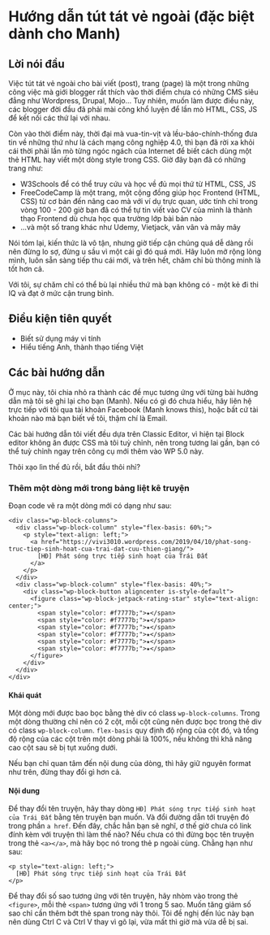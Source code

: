 # Hướng dẫn tút tát vẻ ngoài (đặc biệt dành cho Manh)

## Lời nói đầu

Việc tút tát vẻ ngoài cho bài viết (post), trang (page) là một trong những công việc mà giới blogger rất thích vào thời điểm chưa có những CMS siêu đẳng như Wordpress, Drupal, Mojo... Tuy nhiên, muốn làm được điều này, các blogger đời đầu đã phải mài công khổ luyện để lần mò HTML, CSS, JS để kết nối các thứ lại với nhau.

Còn vào thời điểm này, thời đại mà vua-tin-vịt và lều-báo-chính-thống đưa tin về những thứ như là cách mạng công nghiệp 4.0, thì bạn đã rời xa khỏi cái thời phải lần mò từng ngóc ngách của Internet để biết cách dùng một thẻ HTML hay viết một dòng style trong CSS. Giờ đây bạn đã có những trang như:

* W3Schools để có thể truy cứu và học về đủ mọi thứ từ HTML, CSS, JS
* FreeCodeCamp là một trang, một cộng đồng giúp học Frontend (HTML, CSS) từ cơ bản đến nâng cao mà với ví dụ trực quan, ước tính chỉ trong vòng 100 - 200 giờ bạn đã có thể tự tin viết vào CV của mình là thành thạo Frontend dù chưa học qua trường lớp bài bản nào
* ...và một số trang khác như Udemy, Vietjack, vân vân và mây mây

Nói tóm lại, kiến thức là vô tận, nhưng giờ tiếp cận chúng quá dễ dàng rồi nên đừng lo sợ, đừng u sầu vì một cái gì đó quá mới. Hãy luôn mở rộng lòng mình, luôn sẵn sàng tiếp thu cái mới, và trên hết, chăm chỉ bù thông minh là tốt hơn cả.

Với tôi, sự chăm chỉ có thể bù lại nhiều thứ mà bạn không có - một kẻ đi thi IQ và đạt ở mức cận trung bình.

## Điều kiện tiên quyết

* Biết sử dụng máy vi tính
* Hiểu tiếng Anh, thành thạo tiếng Việt

## Các bài hướng dẫn

Ở mục này, tôi chia nhỏ ra thành các đề mục tương ứng với từng bài hướng dẫn mà tôi sẽ ghi lại cho bạn (Manh). Nếu có gì đó chưa hiểu, hãy liên hệ trực tiếp với tôi qua tài khoản Facebook (Manh knows this), hoặc bất cứ tài khoản nào mà bạn biết về tôi, thậm chí là Email.

Các bài hướng dẫn tôi viết đều dựa trên Classic Editor, vì hiện tại Block editor không ăn được CSS mà tôi tuỳ chỉnh, nên trong tương lai gần, bạn có thể tuỳ chỉnh ngay trên công cụ mới thêm vào WP 5.0 này.

Thôi xạo lìn thế đủ rồi, bắt đầu thôi nhỉ?

### Thêm một dòng mới trong bảng liệt kê truyện

Đoạn code vẽ ra một dòng mới có dạng như sau:

```
<div class="wp-block-columns">
  <div class="wp-block-column" style="flex-basis: 60%;">
    <p style="text-align: left;">
      <a href="https://vivi3010.wordpress.com/2019/04/10/phat-song-truc-tiep-sinh-hoat-cua-trai-dat-cuu-thien-giang/">
        [HĐ] Phát sóng trực tiếp sinh hoạt của Trái Đất
      </a>
    </p>
  </div>
  <div class="wp-block-column" style="flex-basis: 40%;">
    <div class="wp-block-button aligncenter is-style-default">
      <figure class="wp-block-jetpack-rating-star" style="text-align: center;">
        <span style="color: #f7777b;">★</span>
        <span style="color: #f7777b;">★</span>
        <span style="color: #f7777b;">★</span>
        <span style="color: #f7777b;">★</span>
        <span style="color: #f7777b;">★</span>
        <span style="color: #f7777b;">★</span>
      </figure>
    </div>
  </div>
</div>
```

#### Khái quát

Một dòng mới được bao bọc bằng thẻ div có class `wp-block-columns`. Trong một dòng thường chỉ nên có 2 cột, mỗi cột cũng nên được bọc trong thẻ div có class `wp-block-column`. `flex-basis` quy định độ rộng của cột đó, và tổng độ rộng của các cột trên một dòng phải là 100%, nếu không thì khả năng cao cột sau sẽ bị tụt xuống dưới.

Nếu bạn chỉ quan tâm đến nội dung của dòng, thì hãy giữ nguyên format như trên, đừng thay đổi gì hơn cả.

#### Nội dung

Để thay đổi tên truyện, hãy thay dòng `HĐ] Phát sóng trực tiếp sinh hoạt của Trái Đất` bằng tên truyện bạn muốn. Và đổi đường dẫn tới truyện đó trong phần `a href`.
Đến đây, chắc hẳn bạn sẽ nghĩ, ơ thế giờ chưa có link đính kèm với truyện thì làm thế nào? Nếu chưa có thì đừng bọc tên truyện trong thẻ `<a></a>`, mà hãy bọc nó trong thẻ p ngoài cùng. Chẳng hạn như sau:

```
<p style="text-align: left;">
  [HĐ] Phát sóng trực tiếp sinh hoạt của Trái Đất
</p>
```

Để thay đổi số sao tương ứng với tên truyện, hãy nhòm vào trong thẻ `<figure>`, mỗi thẻ `<span>` tương ứng với 1 trong 5 sao. Muốn tăng giảm số sao chỉ cần thêm bớt thẻ span trong này thôi. Tôi đề nghị đến lúc này bạn nên dùng Ctrl C và Ctrl V thay vì gõ lại, vừa mất thì giờ mà vừa dễ bị sai.